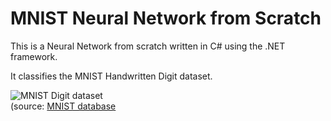 # MNIST Neural Network from Scratch

This is a Neural Network from scratch written in C# using the .NET framework.

It classifies the MNIST Handwritten Digit dataset.

![MNIST Digit dataset](https://upload.wikimedia.org/wikipedia/commons/2/27/MnistExamples.png)                
(source: [MNIST database](https://en.wikipedia.org/wiki/MNIST_database)

